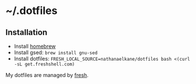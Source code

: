 # ~/.dotfiles

## Installation

- Install [homebrew](https://brew.sh/)
- Install gsed: `brew install gnu-sed`
- Install dotfiles: `FRESH_LOCAL_SOURCE=nathanaelkane/dotfiles bash <(curl -sL get.freshshell.com)`

My dotfiles are managed by [fresh].

[fresh]: http://freshshell.com
